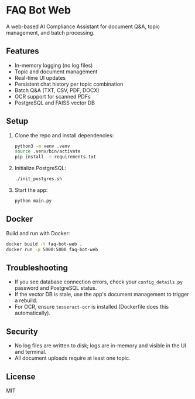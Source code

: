 # FAQ Bot Web

A web-based AI Compliance Assistant for document Q&A, topic management, and batch processing.

## Features
- In-memory logging (no log files)
- Topic and document management
- Real-time UI updates
- Persistent chat history per topic combination
- Batch Q&A (TXT, CSV, PDF, DOCX)
- OCR support for scanned PDFs
- PostgreSQL and FAISS vector DB

## Setup
1. Clone the repo and install dependencies:
   ```bash
   python3 -m venv .venv
   source .venv/bin/activate
   pip install -r requirements.txt
   ```
2. Initialize PostgreSQL:
   ```bash
   ./init_postgres.sh
   ```
3. Start the app:
   ```bash
   python main.py
   ```

## Docker
Build and run with Docker:
```bash
docker build -t faq-bot-web .
docker run -p 5000:5000 faq-bot-web
```

## Troubleshooting
- If you see database connection errors, check your `config_details.py` password and PostgreSQL status.
- If the vector DB is stale, use the app's document management to trigger a rebuild.
- For OCR, ensure `tesseract-ocr` is installed (Dockerfile does this automatically).

## Security
- No log files are written to disk; logs are in-memory and visible in the UI and terminal.
- All document uploads require at least one topic.

## License
MIT 